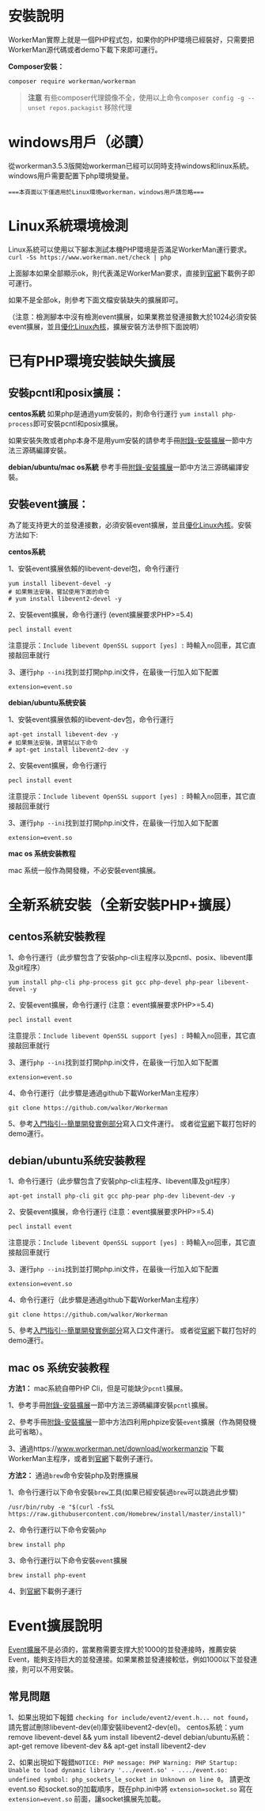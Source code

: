 # 安裝說明
WorkerMan實際上就是一個PHP程式包，如果你的PHP環境已經裝好，只需要把WorkerMan源代碼或者demo下載下來即可運行。

**Composer安裝：**
```sh
composer require workerman/workerman
```

> **注意**
> 有些composer代理鏡像不全，使用以上命令`composer config -g --unset repos.packagist` 移除代理

# windows用戶（必讀）

從workerman3.5.3版開始workerman已經可以同時支持windows和linux系統。
windows用戶需要配置下php環境變量。

 ` ===本頁面以下僅適用於Linux環境workerman，windows用戶請忽略=== `

# Linux系統環境檢測
Linux系統可以使用以下腳本測試本機PHP環境是否滿足WorkerMan運行要求。
 `curl -Ss https://www.workerman.net/check | php`

上面腳本如果全部顯示ok，則代表滿足WorkerMan要求，直接到[官網](https://www.workerman.net/)下載例子即可運行。

如果不是全部ok，則參考下面文檔安裝缺失的擴展即可。

（注意：檢測腳本中沒有檢測event擴展，如果業務並發連接數大於1024必須安裝event擴展，並且[優化Linux內核](../appendices/kernel-optimization.md)，擴展安裝方法參照下面說明）

# 已有PHP環境安裝缺失擴展

## 安裝pcntl和posix擴展：

**centos系統**
如果php是通過yum安裝的，則命令行運行 ```yum install php-process```即可安裝pcntl和posix擴展。


如果安裝失敗或者php本身不是用yum安裝的請參考手冊[附錄-安裝擴展](../appendices/install-extension.md)一節中方法三源碼編譯安裝。

**debian/ubuntu/mac os系統**
參考手冊[附錄-安裝擴展](../appendices/install-extension.md)一節中方法三源碼編譯安裝。


## 安裝event擴展：
為了能支持更大的並發連接數，必須安裝event擴展，並且[優化Linux內核](../appendices/kernel-optimization.md)。安裝方法如下:

**centos系統**

1、安裝event擴展依賴的libevent-devel包，命令行運行
```shell
yum install libevent-devel -y
# 如果無法安裝，嘗試使用下面的命令
# yum install libevent2-devel -y
```

2、安裝event擴展，命令行運行
(event擴展要求PHP>=5.4)
```shell
pecl install event
```
注意提示：```Include libevent OpenSSL support [yes] :``` 時輸入```no```回車，其它直接敲回車就行

3、運行```php --ini```找到並打開php.ini文件，在最後一行加入如下配置
```shell
extension=event.so
```

**debian/ubuntu系统安装**

1、安裝event擴展依賴的libevent-dev包，命令行運行
```shell
apt-get install libevent-dev -y
# 如果無法安裝，請嘗試以下命令
# apt-get install libevent2-dev -y
```

2、安裝event擴展，命令行運行
```shell
pecl install event
```
注意提示：```Include libevent OpenSSL support [yes] :``` 時輸入```no```回車，其它直接敲回車就行

3、運行```php --ini```找到並打開php.ini文件，在最後一行加入如下配置
```shell
extension=event.so
```


**mac os 系统安装教程**

mac 系统一般作為開發機，不必安裝event擴展。


# 全新系統安裝（全新安裝PHP+擴展）

## centos系統安裝教程

1、命令行運行（此步驟包含了安裝php-cli主程序以及pcntl、posix、libevent庫及git程序）
```shell
yum install php-cli php-process git gcc php-devel php-pear libevent-devel -y
```

2、安裝event擴展，命令行運行
(注意：event擴展要求PHP>=5.4)
```shell
pecl install event
```
注意提示：```Include libevent OpenSSL support [yes] :``` 時輸入```no```回車，其它直接敲回車就行

3、運行```php --ini```找到並打開php.ini文件，在最後一行加入如下配置
```shell
extension=event.so
```

4、命令行運行（此步驟是通過github下載WorkerMan主程序）
```shell
git clone https://github.com/walkor/Workerman
```

5、參考[入門指引--簡單開發實例部分](../getting-started/simple-example.md)寫入口文件運行。
或者從[官網](https://www.workerman.net/)下載打包好的demo運行。


## debian/ubuntu系统安装教程

1、命令行運行（此步驟包含了安裝php-cli主程序、libevent庫及git程序）
```shell
apt-get install php-cli git gcc php-pear php-dev libevent-dev -y
```

2、安裝event擴展，命令行運行
(注意：event擴展要求PHP>=5.4)
```shell
pecl install event
```
注意提示：```Include libevent OpenSSL support [yes] :``` 時輸入```no```回車，其它直接敲回車就行

3、運行```php --ini```找到並打開php.ini文件，在最後一行加入如下配置
```shell
extension=event.so
```


4、命令行運行（此步驟是通過github下載WorkerMan主程序）
```shell
git clone https://github.com/walkor/Workerman
```

5、參考[入門指引--簡單開發實例部分](../getting-started/simple-example.md)寫入口文件運行。
或者從[官網](https://www.workerman.net/)下載打包好的demo運行。


## mac os 系统安装教程
**方法1：** mac系統自帶PHP Cli，但是可能缺少```pcntl```擴展。

1、參考手冊[附錄-安裝擴展](../appendices/install-extension.md)一節中方法三源碼編譯安裝```pcntl```擴展。

2、參考手冊[附錄-安裝擴展](../appendices/install-extension.md)一節中方法四利用phpize安裝```event```擴展（作為開發機此可省略）。

3、通過https://www.workerman.net/download/workermanzip 下載WorkerMan主程序，或者到[官網](https://www.workerman.net/)下載例子運行。

**方法2：** 通過```brew```命令安裝php及對應擴展

1、命令行運行以下命令安裝```brew```工具(如果已經安裝過```brew```可以跳過此步驟)
```shell
/usr/bin/ruby -e "$(curl -fsSL https://raw.githubusercontent.com/Homebrew/install/master/install)"
```

2、命令行運行以下命令安裝```php```
```shell
brew install php
```

3、命令行運行以下命令安裝```event```擴展
```shell
brew install php-event    
```

4、到[官網](https://www.workerman.net/)下載例子運行


# Event擴展說明
[Event擴展](https://php.net/manual/zh/book.event.php)不是必須的，當業務需要支撑大於1000的並發連接時，推薦安裝Event，能夠支持巨大的並發連接。如果業務並發連接較低，例如1000以下並發連接，則可以不用安裝。

## 常見問題
1、如果出現如下報錯 `checking for include/event2/event.h... not found`，請先嘗試刪除libevent-dev(el)庫安裝libevent2-dev(el)。
centos系統：yum remove libevent-devel && yum install libevent2-devel
debian/ubuntu系統：apt-get remove libevent-dev && apt-get install libevent2-dev

2、如果出現如下報錯`NOTICE: PHP message: PHP Warning: PHP Startup: Unable to load dynamic library '.../event.so' - ..../event.so: undefined symbol: php_sockets_le_socket in Unknown on line 0`。
請更改event.so 和socket.so的加載順序，既在php.ini中將 `extension=socket.so` 寫在 `extension=event.so` 前面，讓socket擴展先加載。
